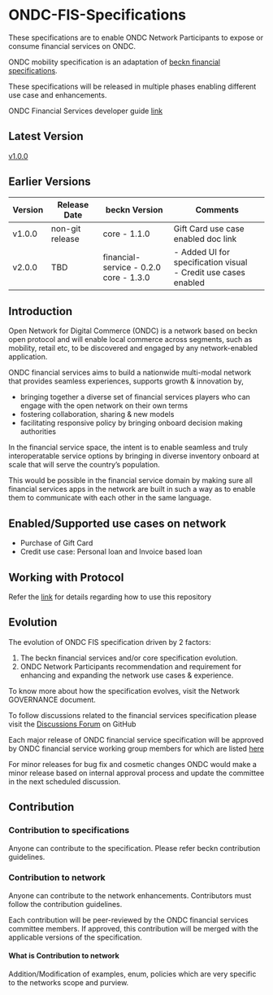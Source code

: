 # ONDC-FIS-Specifications

These specifications are to enable ONDC Network Participants to expose or consume financial services on ONDC.

ONDC mobility specification is an adaptation of [beckn financial specifications](https://github.com/beckn/financial-services).

These specifications will be released in multiple phases enabling different use case and enhancements.

ONDC Financial Services developer guide [link](https://ondc-official.github.io/mobility-specification/)

## Latest Version

[v1.0.0](https://github.com/ONDC-Official/mobility-specification/releases/tag/v1.0.0)

## Earlier Versions

| Version | Release Date    | beckn Version                               | Comments                                                            |
| ------- | --------------- | ------------------------------------------- | ------------------------------------------------------------------- |
| v1.0.0  | non-git release | core - 1.1.0                                | Gift Card use case enabled doc link                                 |
| v2.0.0  | TBD             | financial-service - 0.2.0<br />core - 1.3.0 | - Added UI for specification visual<br />- Credit use cases enabled |

## Introduction

Open Network for Digital Commerce (ONDC) is a network based on beckn open protocol and will enable local commerce across segments, such as mobility, retail etc, to be discovered and engaged by any network-enabled application.

ONDC financial services aims to build a nationwide multi-modal network that provides seamless experiences, supports growth & innovation by,

- bringing together a diverse set of financial services players who can engage with the open network on their own terms
- fostering collaboration, sharing & new models
- facilitating responsive policy by bringing onboard decision making authorities

In the financial service space, the intent is to enable seamless and truly interoperatable service options by bringing in diverse inventory onboard at scale that will serve the country’s population.

This would be possible in the financial service domain by making sure all financial services apps in the network are built in such a way as to enable them to communicate with each other in the same language.

## Enabled/Supported use cases on network

- Purchase of Gift Card
- Credit use case: Personal loan and Invoice based loan

## Working with Protocol

Refer the [link](./Usage.md) for details regarding how to use this repository

## Evolution

The evolution of ONDC FIS specification driven by 2 factors:

1. The beckn financial services and/or core specification evolution.
2. ONDC Network Participants recommendation and requirement for enhancing and expanding the network use cases & experience.

To know more about how the specification evolves, visit the Network GOVERNANCE document.

To follow discussions related to the financial services specification please visit the [Discussions Forum](https://github.com/ONDC-Official/mobility-specification/discussions) on GitHub

Each major release of ONDC financial service specification will be approved by ONDC financial service working group members for which are listed [here](./Committee.md)

For minor releases for bug fix and cosmetic changes ONDC would make a minor release based on internal approval process and update the committee in the next scheduled discussion.

## Contribution

### Contribution to specifications

Anyone can contribute to the specification. Please refer beckn contribution guidelines.

### Contribution to network

Anyone can contribute to the network enhancements. Contributors must follow the contribution guidelines.

Each contribution will be peer-reviewed by the ONDC financial services committee members. If approved, this contribution will be merged with the applicable versions of the specification.

#### What is Contribution to network

Addition/Modification of examples, enum, policies which are very specific to the networks scope and purview.
